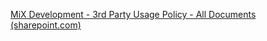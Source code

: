 
[MiX Development - 3rd Party Usage Policy - All Documents (sharepoint.com)](https://mixtelematics.sharepoint.com/sites/MiXDevelopment/Shared%20Documents/Forms/AllItems.aspx?RootFolder=%2Fsites%2FMiXDevelopment%2FShared%20Documents%2FPolicies%2F3rd%20Party%20Usage%20Policy)
